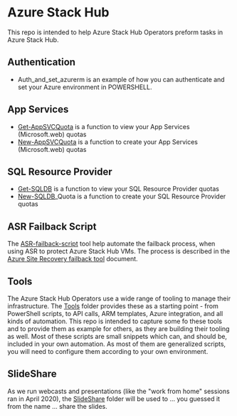 # Azure Stack Hub


This repo is intended to help Azure Stack Hub Operators preform tasks in Azure Stack Hub. 

## Authentication 
- Auth_and_set_azurerm is an example of how you can authenticate and set your Azure environment in POWERSHELL.

## App Services
- [Get-AppSVCQuota](https://github.com/TrentShoun/StackHub/blob/main/Get-AppSvcQuota.ps1) is a function to view your App Services (Microsoft.web) quotas
- [New-AppSVCQuota](https://github.com/TrentShoun/StackHub/blob/main/New-AppSvcQuota.ps1) is a function to create your App Services (Microsoft.web) quotas

## SQL Resource Provider 

- [Get-SQLDB](https://github.com/TrentShoun/StackHub/blob/main/Get-SQLDB_Quota.ps1_Quota) is a function to view your SQL Resource Provider quotas
- [New-SQLDB](https://github.com/TrentShoun/StackHub/blob/main/new-SQLDB_Quota.ps1)_Quota is a function to create your SQL Resource Provider quotas

## ASR Failback Script

The [ASR-failback-script](https://github.com/Azure-Samples/Azure-Stack-Hub-Foundation-Core/tree/master/ASR-failback-script) tool help automate the failback process, when using ASR to protect Azure Stack Hub VMs. The process is described in the [Azure Site Recovery failback tool](https://docs.microsoft.com/azure-stack/operator/site-recovery-failback) document.

## Tools

The Azure Stack Hub Operators use a wide range of tooling to manage their infrastructure. The [Tools](http://github.com/Azure-Samples/Azure-Stack-Hub-Foundation-Core/tree/master/Tools) folder provides these as a starting point - from PowerShell scripts, to API calls, ARM templates, Azure integration, and all kinds of automation. This repo is intended to capture some fo these tools and to provide them as example for others, as they are building their tooling as well. 
Most of these scripts are small snippets which can, and should be, included in your own automation. As most of them are generalized scripts, you will need to configure them according to your own environment.


## SlideShare

As we run webcasts and presentations (like the "work from home" sessions ran in April 2020), the [SlideShare](http://github.com/Azure-Samples/Azure-Stack-Hub-Foundation-Core/tree/master/SlideShare) folder will be used to ... you guessed it from the name ... share the slides. 

